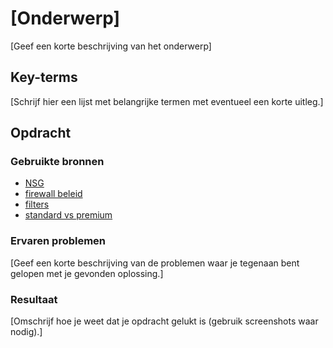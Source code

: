 # [Onderwerp]
[Geef een korte beschrijving van het onderwerp]

## Key-terms
[Schrijf hier een lijst met belangrijke termen met eventueel een korte uitleg.]

## Opdracht
### Gebruikte bronnen

- [NSG](https://learn.microsoft.com/en-us/azure/virtual-network/manage-network-security-group?tabs=network-security-group-portal)
- [firewall beleid](https://learn.microsoft.com/nl-nl/azure/firewall-manager/policy-overview)
- [filters](https://learn.microsoft.com/en-us/azure/virtual-network/network-security-group-how-it-works)
- [standard vs premium](https://learn.microsoft.com/en-us/azure/firewall/overview)


### Ervaren problemen
[Geef een korte beschrijving van de problemen waar je tegenaan bent gelopen met je gevonden oplossing.]

### Resultaat
[Omschrijf hoe je weet dat je opdracht gelukt is (gebruik screenshots waar nodig).]
